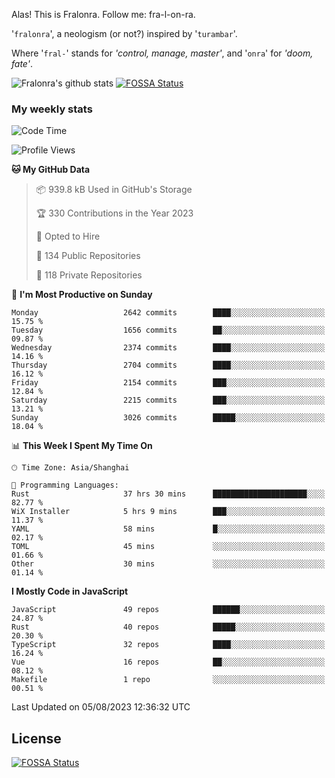 Alas! This is Fralonra. Follow me: fra-l-on-ra.

'`fralonra`', a neologism (or not?) inspired by '`turambar`'.

Where '`fral-`' stands for *'control, manage, master'*, and '`onra`' for *'doom, fate'*.

![Fralonra's github stats](https://github-readme-stats.vercel.app/api?username=fralonra)
[![FOSSA Status](https://app.fossa.com/api/projects/git%2Bgithub.com%2Ffralonra%2Ffralonra.svg?type=shield)](https://app.fossa.com/projects/git%2Bgithub.com%2Ffralonra%2Ffralonra?ref=badge_shield)

### My weekly stats

<!--START_SECTION:waka-->
![Code Time](http://img.shields.io/badge/Code%20Time-3%2C865%20hrs%2059%20mins-blue)

![Profile Views](http://img.shields.io/badge/Profile%20Views-0-blue)

**🐱 My GitHub Data** 

> 📦 939.8 kB Used in GitHub's Storage 
 > 
> 🏆 330 Contributions in the Year 2023
 > 
> 💼 Opted to Hire
 > 
> 📜 134 Public Repositories 
 > 
> 🔑 118 Private Repositories 
 > 
📅 **I'm Most Productive on Sunday** 

```text
Monday                   2642 commits        ████░░░░░░░░░░░░░░░░░░░░░   15.75 % 
Tuesday                  1656 commits        ██░░░░░░░░░░░░░░░░░░░░░░░   09.87 % 
Wednesday                2374 commits        ████░░░░░░░░░░░░░░░░░░░░░   14.16 % 
Thursday                 2704 commits        ████░░░░░░░░░░░░░░░░░░░░░   16.12 % 
Friday                   2154 commits        ███░░░░░░░░░░░░░░░░░░░░░░   12.84 % 
Saturday                 2215 commits        ███░░░░░░░░░░░░░░░░░░░░░░   13.21 % 
Sunday                   3026 commits        █████░░░░░░░░░░░░░░░░░░░░   18.04 % 
```


📊 **This Week I Spent My Time On** 

```text
🕑︎ Time Zone: Asia/Shanghai

💬 Programming Languages: 
Rust                     37 hrs 30 mins      █████████████████████░░░░   82.77 % 
WiX Installer            5 hrs 9 mins        ███░░░░░░░░░░░░░░░░░░░░░░   11.37 % 
YAML                     58 mins             █░░░░░░░░░░░░░░░░░░░░░░░░   02.17 % 
TOML                     45 mins             ░░░░░░░░░░░░░░░░░░░░░░░░░   01.66 % 
Other                    30 mins             ░░░░░░░░░░░░░░░░░░░░░░░░░   01.14 % 
```

**I Mostly Code in JavaScript** 

```text
JavaScript               49 repos            ██████░░░░░░░░░░░░░░░░░░░   24.87 % 
Rust                     40 repos            █████░░░░░░░░░░░░░░░░░░░░   20.30 % 
TypeScript               32 repos            ████░░░░░░░░░░░░░░░░░░░░░   16.24 % 
Vue                      16 repos            ██░░░░░░░░░░░░░░░░░░░░░░░   08.12 % 
Makefile                 1 repo              ░░░░░░░░░░░░░░░░░░░░░░░░░   00.51 % 
```




 Last Updated on 05/08/2023 12:36:32 UTC
<!--END_SECTION:waka-->

## License
[![FOSSA Status](https://app.fossa.com/api/projects/git%2Bgithub.com%2Ffralonra%2Ffralonra.svg?type=large)](https://app.fossa.com/projects/git%2Bgithub.com%2Ffralonra%2Ffralonra?ref=badge_large)